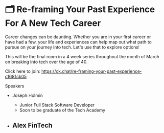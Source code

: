 # 🗂 Re-framing Your Past Experience For A New Tech Career

Career changes can be daunting. Whether you are in your first career or have had a few, your life and experiences can help map out what path to pursue on your journey into tech. Let's use that to explore options!

This will be the final room in a 4 week series throughout the month of March on breaking into tech over the age of 40. 

Click here to join: https://ck.chat/re-framing-your-past-experience-c1681cb05

Speakers

- Joseph Holmin
  - Junior Full Stack Software Developer
  - Soon to be graduate of the Tech Academy

- Alex FinTech
  - 